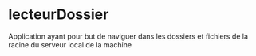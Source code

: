 # lecteurDossier

Application ayant pour but de naviguer dans les dossiers et fichiers de la racine du serveur local de la machine
